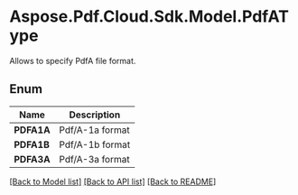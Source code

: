 ﻿# Aspose.Pdf.Cloud.Sdk.Model.PdfAType
Allows to specify PdfA file format.

## Enum

 Name | Description
------------ | ------------
**PDFA1A** | Pdf/A-1a format
**PDFA1B** | Pdf/A-1b format
**PDFA3A** | Pdf/A-3a format


[[Back to Model list]](../README.md#documentation-for-models) [[Back to API list]](../README.md#documentation-for-api-endpoints) [[Back to README]](../README.md)

